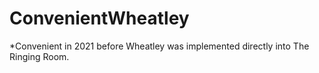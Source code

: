 # ConvenientWheatley
*Convenient in 2021 before Wheatley was implemented directly into The Ringing Room.
